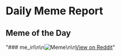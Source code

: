 # Daily Meme Report

## Meme of the Day
"### me_irl\n\n![Meme](https://i.redd.it/5uk6su3g4dxe1.png)\n\n[View on Reddit](https://redd.it/1k91rid)"
